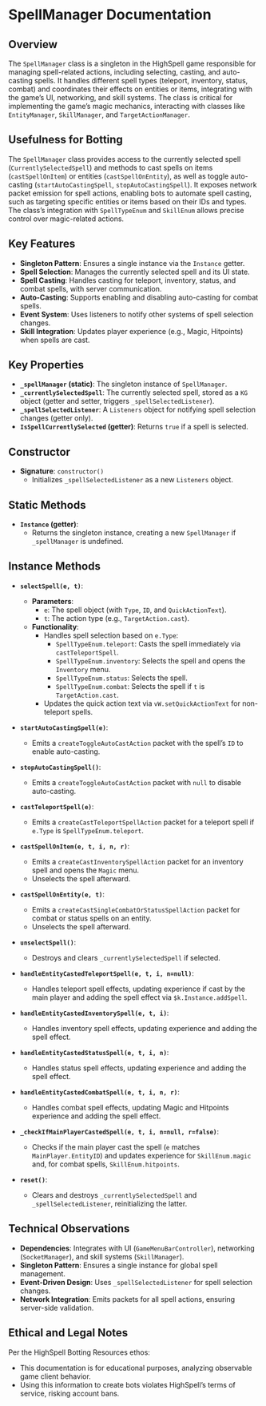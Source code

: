 # SpellManager Documentation

## Overview
The `SpellManager` class is a singleton in the HighSpell game responsible for managing spell-related actions, including selecting, casting, and auto-casting spells. It handles different spell types (teleport, inventory, status, combat) and coordinates their effects on entities or items, integrating with the game’s UI, networking, and skill systems. The class is critical for implementing the game’s magic mechanics, interacting with classes like `EntityManager`, `SkillManager`, and `TargetActionManager`.


## Usefulness for Botting
The `SpellManager` class provides access to the currently selected spell (`CurrentlySelectedSpell`) and methods to cast spells on items (`castSpellOnItem`) or entities (`castSpellOnEntity`), as well as toggle auto-casting (`startAutoCastingSpell`, `stopAutoCastingSpell`). It exposes network packet emission for spell actions, enabling bots to automate spell casting, such as targeting specific entities or items based on their IDs and types. The class’s integration with `SpellTypeEnum` and `SkillEnum` allows precise control over magic-related actions.

## Key Features
- **Singleton Pattern**: Ensures a single instance via the `Instance` getter.
- **Spell Selection**: Manages the currently selected spell and its UI state.
- **Spell Casting**: Handles casting for teleport, inventory, status, and combat spells, with server communication.
- **Auto-Casting**: Supports enabling and disabling auto-casting for combat spells.
- **Event System**: Uses listeners to notify other systems of spell selection changes.
- **Skill Integration**: Updates player experience (e.g., Magic, Hitpoints) when spells are cast.

## Key Properties
- **`_spellManager` (static)**: The singleton instance of `SpellManager`.
- **`_currentlySelectedSpell`**: The currently selected spell, stored as a `KG` object (getter and setter, triggers `_spellSelectedListener`).
- **`_spellSelectedListener`**: A `Listeners` object for notifying spell selection changes (getter only).
- **`IsSpellCurrentlySelected` (getter)**: Returns `true` if a spell is selected.

## Constructor
- **Signature**: `constructor()`
  - Initializes `_spellSelectedListener` as a new `Listeners` object.

## Static Methods
- **`Instance` (getter)**:
  - Returns the singleton instance, creating a new `SpellManager` if `_spellManager` is undefined.

## Instance Methods
- **`selectSpell(e, t)`**:
  - **Parameters**:
    - `e`: The spell object (with `Type`, `ID`, and `QuickActionText`).
    - `t`: The action type (e.g., `TargetAction.cast`).
  - **Functionality**:
    - Handles spell selection based on `e.Type`:
      - `SpellTypeEnum.teleport`: Casts the spell immediately via `castTeleportSpell`.
      - `SpellTypeEnum.inventory`: Selects the spell and opens the `Inventory` menu.
      - `SpellTypeEnum.status`: Selects the spell.
      - `SpellTypeEnum.combat`: Selects the spell if `t` is `TargetAction.cast`.
    - Updates the quick action text via `vW.setQuickActionText` for non-teleport spells.

- **`startAutoCastingSpell(e)`**:
  - Emits a `createToggleAutoCastAction` packet with the spell’s `ID` to enable auto-casting.

- **`stopAutoCastingSpell()`**:
  - Emits a `createToggleAutoCastAction` packet with `null` to disable auto-casting.

- **`castTeleportSpell(e)`**:
  - Emits a `createCastTeleportSpellAction` packet for a teleport spell if `e.Type` is `SpellTypeEnum.teleport`.

- **`castSpellOnItem(e, t, i, n, r)`**:
  - Emits a `createCastInventorySpellAction` packet for an inventory spell and opens the `Magic` menu.
  - Unselects the spell afterward.

- **`castSpellOnEntity(e, t)`**:
  - Emits a `createCastSingleCombatOrStatusSpellAction` packet for combat or status spells on an entity.
  - Unselects the spell afterward.

- **`unselectSpell()`**:
  - Destroys and clears `_currentlySelectedSpell` if selected.

- **`handleEntityCastedTeleportSpell(e, t, i, n=null)`**:
  - Handles teleport spell effects, updating experience if cast by the main player and adding the spell effect via `$k.Instance.addSpell`.

- **`handleEntityCastedInventorySpell(e, t, i)`**:
  - Handles inventory spell effects, updating experience and adding the spell effect.

- **`handleEntityCastedStatusSpell(e, t, i, n)`**:
  - Handles status spell effects, updating experience and adding the spell effect.

- **`handleEntityCastedCombatSpell(e, t, i, n, r)`**:
  - Handles combat spell effects, updating Magic and Hitpoints experience and adding the spell effect.

- **`_checkIfMainPlayerCastedSpell(e, t, i, n=null, r=false)`**:
  - Checks if the main player cast the spell (`e` matches `MainPlayer.EntityID`) and updates experience for `SkillEnum.magic` and, for combat spells, `SkillEnum.hitpoints`.

- **`reset()`**:
  - Clears and destroys `_currentlySelectedSpell` and `_spellSelectedListener`, reinitializing the latter.

## Technical Observations
- **Dependencies**: Integrates with UI (`GameMenuBarController`), networking (`SocketManager`), and skill systems (`SkillManager`).
- **Singleton Pattern**: Ensures a single instance for global spell management.
- **Event-Driven Design**: Uses `_spellSelectedListener` for spell selection changes.
- **Network Integration**: Emits packets for all spell actions, ensuring server-side validation.

## Ethical and Legal Notes
Per the HighSpell Botting Resources ethos:
- This documentation is for educational purposes, analyzing observable game client behavior.
- Using this information to create bots violates HighSpell’s terms of service, risking account bans.